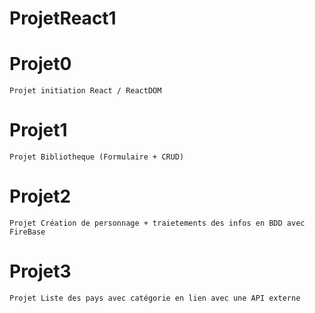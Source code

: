 # ProjetReact1

# Projet0
    Projet initiation React / ReactDOM
    
# Projet1
    Projet Bibliotheque (Formulaire + CRUD)

# Projet2
    Projet Création de personnage + traietements des infos en BDD avec FireBase

# Projet3
    Projet Liste des pays avec catégorie en lien avec une API externe